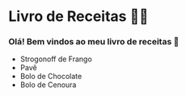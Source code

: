 # Livro de Receitas :woman_cook:

### Olá! Bem vindos ao meu livro de receitas :book:

- Strogonoff  de Frango
- Pavê
- Bolo de Chocolate
- Bolo de Cenoura